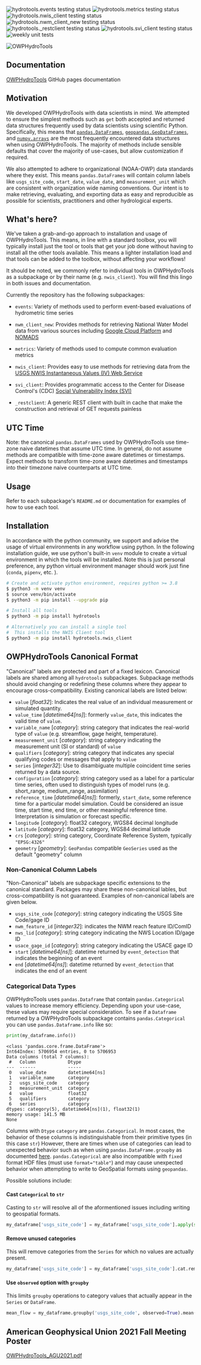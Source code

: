 ![hydrotools.events testing status](https://github.com/noaa-owp/hydrotools/actions/workflows/run_events.yml/badge.svg)
![hydrotools.metrics testing status](https://github.com/noaa-owp/hydrotools/actions/workflows/run_metrics.yml/badge.svg)
![hydrotools.nwis_client testing status](https://github.com/noaa-owp/hydrotools/actions/workflows/run_nwis_client.yml/badge.svg)
![hydrotools.nwm_client_new testing status](https://github.com/noaa-owp/hydrotools/actions/workflows/run_nwm_client_new.yml/badge.svg)
![hydrotools._restclient testing status](https://github.com/noaa-owp/hydrotools/actions/workflows/run_rest_client.yml/badge.svg)
![hydrotools.svi_client testing status](https://github.com/noaa-owp/hydrotools/actions/workflows/run_svi_client.yml/badge.svg)
![weekly unit tests](https://github.com/noaa-owp/hydrotools/actions/workflows/run_slow_unit_tests.yml/badge.svg)

![OWPHydroTools](https://raw.githubusercontent.com/NOAA-OWP/hydrotools/main/docs/banner.png)

## Documentation

[OWPHydroTools](https://noaa-owp.github.io/hydrotools/) GitHub pages documentation

## Motivation

We developed OWPHydroTools with data scientists in mind. We attempted to ensure the simplest methods such as `get` both accepted and returned data structures frequently used by data scientists using scientific Python. Specifically, this means that [`pandas.DataFrames`](https://pandas.pydata.org/docs/user_guide/dsintro.html#dataframe), [`geopandas.GeoDataFrames`](https://geopandas.readthedocs.io/en/latest/docs/user_guide/data_structures.html#geodataframe), and [`numpy.arrays`](https://numpy.org/doc/stable/reference/arrays.html#array-objects) are the most frequently encountered data structures when using OWPHydroTools. The majority of methods include sensible defaults that cover the majority of use-cases, but allow customization if required.

We also attempted to adhere to organizational (NOAA-OWP) data standards where they exist. This means `pandas.DataFrames` will contain column labels like `usgs_site_code`, `start_date`, `value_date`, and `measurement_unit` which are consistent with organization wide naming conventions. Our intent is to make retrieving, evaluating, and exporting data as easy and reproducible as possible for scientists, practitioners and other hydrological experts.

## What's here?

We've taken a grab-and-go approach to installation and usage of OWPHydroTools. This means, in line with a standard toolbox, you will typically install just the tool or tools that get your job done without having to install all the other tools available. This means a lighter installation load and that tools can be added to the toolbox, without affecting your workflows!

It should be noted, we commonly refer to individual tools in OWPHydroTools as a subpackage or by their name (e.g. `nwis_client`). You will find this lingo in both issues and documentation.

Currently the repository has the following subpackages:

- `events`: Variety of methods used to perform event-based evaluations of hydrometric time series
- `nwm_client_new`: Provides methods for retrieving National Water Model data from various sources including [Google Cloud Platform](https://console.cloud.google.com/marketplace/details/noaa-public/national-water-model) and [NOMADS](https://nomads.ncep.noaa.gov/pub/data/nccf/com/nwm/prod/)
- `metrics`: Variety of methods used to compute common evaluation metrics
- `nwis_client`: Provides easy to use methods for retrieving data from the [USGS NWIS Instantaneous Values (IV) Web Service](https://waterservices.usgs.gov/rest/IV-Service.html)
- `svi_client`: Provides programmatic access to the Center for Disease Control's (CDC) [Social Vulnerability Index (SVI)](https://www.atsdr.cdc.gov/placeandhealth/svi/index.html)

- `_restclient`: A generic REST client with built in cache that make the construction and retrieval of GET requests painless

## UTC Time

Note: the canonical `pandas.DataFrames` used by OWPHydroTools use time-zone naive datetimes that assume UTC time. In general, do not assume methods are compatible with time-zone aware datetimes or timestamps. Expect methods to transform time-zone aware datetimes and timestamps into their timezone naive counterparts at UTC time.

## Usage

Refer to each subpackage's `README.md` or documentation for examples of how to use each tool.

## Installation

In accordance with the python community, we support and advise the usage of virtual environments in any workflow using python. In the following installation guide, we use python's built-in `venv` module to create a virtual environment in which the tools will be installed. Note this is just personal preference, any python virtual environment manager should work just fine (`conda`, `pipenv`, etc. ).

```bash
# Create and activate python environment, requires python >= 3.8
$ python3 -m venv venv
$ source venv/bin/activate
$ python3 -m pip install --upgrade pip

# Install all tools
$ python3 -m pip install hydrotools

# Alternatively you can install a single tool
#  This installs the NWIS Client tool
$ python3 -m pip install hydrotools.nwis_client
```

## OWPHydroTools Canonical Format

"Canonical" labels are protected and part of a fixed lexicon. Canonical labels are shared among all `hydrotools` subpackages. Subpackage methods should avoid changing or redefining these columns where they appear to encourage cross-compatibility. Existing canonical labels are listed below:

 - `value` [*float32*]: Indicates the real value of an individual measurement or simulated quantity.
 - `value_time` [*datetime64[ns]*]: formerly `value_date`, this indicates the valid time of `value`.
 - `variable_name` [*category*]:  string category that indicates the real-world type of `value` (e.g. streamflow, gage height, temperature).
 - `measurement_unit` [*category*]: string category indicating the measurement unit (SI or standard) of `value`
 - `qualifiers` [*category*]: string category that indicates any special qualifying codes or messages that apply to `value`
 - `series` [*integer32*]: Use to disambiguate multiple coincident time series returned by a data source.
 - `configuration` [*category*]: string category used as a label for a particular time series, often used to distinguish types of model runs (e.g. short_range, medium_range, assimilation)
 - `reference_time` [*datetime64[ns]*]: formerly, `start_date`, some reference time for a particular model simulation. Could be considered an issue time, start time, end time, or other meaningful reference time. Interpretation is simulation or forecast specific.
 - `longitude` [*category*]: float32 category, WGS84 decimal longitude
 - `latitude` [*category*]: float32 category, WGS84 decimal latitude
 - `crs` [*category*]: string category, Coordinate Reference System, typically `"EPSG:4326"`
 - `geometry` [*geometry*]: `GeoPandas` compatible `GeoSeries` used as the default "geometry" column

### Non-Canonical Column Labels

"Non-Canonical" labels are subpackage specific extensions to the canonical standard. Packages may share these non-canonical lables, but cross-compatibility is not guaranteed. Examples of non-canonical labels are given below.

 - `usgs_site_code` [*category*]: string category indicating the USGS Site Code/gage ID
 - `nwm_feature_id` [*integer32*]: indicates the NWM reach feature ID/ComID
 - `nws_lid` [*category*]: string category indicating the NWS Location ID/gage ID
 - `usace_gage_id` [*category*]: string category indicating the USACE gage ID
 - `start` [*datetime64[ns]*]: datetime returned by `event_detection` that indicates the beginning of an event
 - `end` [*datetime64[ns]*]: datetime returned by `event_detection` that indicates the end of an event

### Categorical Data Types

OWPHydroTools uses `pandas.Dataframe` that contain `pandas.Categorical` values to increase memory efficiency. Depending upon your use-case, these values may require special consideration. To see if a `Dataframe` returned by a OWPHydroTools subpackage contains `pandas.Categorical` you can use `pandas.Dataframe.info` like so:

```python
print(my_dataframe.info())
```

```console
<class 'pandas.core.frame.DataFrame'>
Int64Index: 5706954 entries, 0 to 5706953
Data columns (total 7 columns):
 #   Column            Dtype         
---  ------            -----         
 0   value_date        datetime64[ns]
 1   variable_name     category      
 2   usgs_site_code    category      
 3   measurement_unit  category      
 4   value             float32       
 5   qualifiers        category      
 6   series            category      
dtypes: category(5), datetime64[ns](1), float32(1)
memory usage: 141.5 MB
None
```

Columns with `Dtype` `category` are `pandas.Categorical`. In most cases, the behavior of these columns is indistinguishable from their primitive types (in this case `str`) However, there are times when use of categories can lead to unexpected behavior such as when using `pandas.DataFrame.groupby` as documented [here](https://stackoverflow.com/questions/48471648/pandas-groupby-with-categories-with-redundant-nan). `pandas.Categorical` are also incompatible with `fixed` format HDF files (must use `format="table"`) and may cause unexpected behavior when attempting to write to GeoSpatial formats using `geopandas`.

Possible solutions include:

#### Cast `Categorical` to `str`

Casting to `str` will resolve all of the aformentioned issues including writing to geospatial formats.

```python
my_dataframe['usgs_site_code'] = my_dataframe['usgs_site_code'].apply(str)
```

#### Remove unused categories

This will remove categories from the `Series` for which no values are actually present.

```python
my_dataframe['usgs_site_code'] = my_dataframe['usgs_site_code'].cat.remove_unused_categories()
```

#### Use `observed` option with `groupby`

This limits `groupby` operations to category values that actually appear in the `Series` or `DataFrame`.

```python
mean_flow = my_dataframe.groupby('usgs_site_code', observed=True).mean()
```

## American Geophysical Union 2021 Fall Meeting Poster
[OWPHydroTools_AGU2021.pdf](https://github.com/NOAA-OWP/OWP-Presentations/blob/main/AGU/AGU%202021/Poster%20Presentations/Regina_AGU_2021.pdf)
